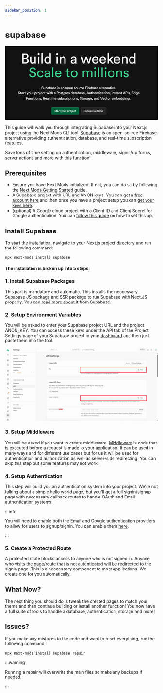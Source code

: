 ```yaml
---
sidebar_position: 1
---
```


# supabase

![Supabase Logo](./images/supabase.png)

This guide will walk you through integrating Supabase into your Next.js project using the Next Mods CLI tool. [Supabase](https://www.supabase.com) is an open-source Firebase alternative providing authentication, database, and real-time subscription features.

Save tons of time setting up authentication, middleware, signin/up forms, server actions and more with this function!

## Prerequisites

- Ensure you have Next Mods initialized. If not, you can do so by following the [Next Mods Getting Started](../getting-started.md) guide.
- A Supabase project with URL and ANON keys. You can get a [free account here](https://supabase.com/) and then once you have a project setup you can [get your keys here](https://supabase.com/dashboard/project/_/settings/api).
- (optional) A Google cloud project with a Client ID and Client Secret for Google authentication. You can [follow this guide](https://supabase.com/docs/guides/auth/social-login/auth-google?queryGroups=platform&platform=web) on how to set this up.

## Install Supabase

To start the installation, navigate to your Next.js project directory and run the following command:

```bash
npx next-mods install supabase
```

#### The installation is broken up into 5 steps:

### 1. Install Supabase Packages

This part is mandatory and automatic. This installs the neccessary Supabase JS package and SSR package to run Supabase with Next.JS properly. You can [read more about it](https://supabase.com/docs/guides/auth/server-side/nextjs) from Supabase.

### 2. Setup Environment Variables

You will be asked to enter your Supabase project URL and the project ANON_KEY. You can access these keys under the API tab of the Project Settings page of your Supabase project in your [dashboard](https://supabase.com/dashboard/projects) and then just paste them into the tool.

![Supabase URL and Anon Key Image](./images/supabasekeys.png)

### 3. Setup Middleware

You will be asked if you want to create middleware. [Middleware](https://nextjs.org/docs/pages/building-your-application/routing/middleware) is code that is executed before a request is made to your application. It can be used in many ways and for different use cases but for us it will be used for authentication and authorization as well as server-side redirecting. You can skip this step but some features may not work.

### 4. Setup Authentication

This step will build you an authentication system into your project. We're not talking about a simple hello world page, but you'll get a full signin/signup page with neccessary callback routes to handle OAuth and Email authentication systems.

:::info

You will need to enable both the Email and Google authentication providers to allow for users to signup/signin. You can enable them [here](https://supabase.com/dashboard/project/_/auth/providers).

:::

<!-- ![Next Mods Login Page Screenshot](./images/supabaselogin.png) -->

### 5. Create a Protected Route

A protected route blocks access to anyone who is not signed in. Anyone who visits the page/route that is not autenticated will be redirected to the signin page. This is a neccessary component to most applications. We create one for you automatically.

## What Now?

The next thing you should do is tweak the created pages to match your theme and then continue building or install another function! You now have a full suite of tools to handle a database, authentication, storage and more!

## Issues?

If you make any mistakes to the code and want to reset everything, run the following command:

```bash
npx next-mods install supabase repair
```

:::warning

Running a repair will overwrite the main files so make any backups if needed.

:::
